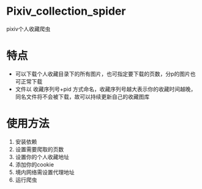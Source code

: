 # Pixiv_collection_spider
pixiv个人收藏爬虫
# 特点
- 可以下载个人收藏目录下的所有图片，也可指定要下载的页数，分p的图片也可正常下载
- 文件以 收藏序列号+pid 方式命名，收藏序列号越大表示你的收藏时间越晚，同名文件将不会被下载，故可以持续更新自己的收藏图库
# 使用方法
1. 安装依赖
2. 设置需要爬取的页数
3. 设置你的个人收藏地址
4. 添加你的cookie
5. 境内网络需设置代理地址
6. 运行爬虫
